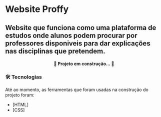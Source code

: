 # Website Proffy
## Website que funciona como uma plataforma de estudos onde alunos podem procurar por professores disponiveis para dar explicações nas disciplinas que pretendem.

<h4 align="center"> 
	🚧  Projeto em construção...  🚧
</h4>

### 🛠 Tecnologias

Até ao momento, as ferramentas que foram usadas na construção do projeto foram:

- [HTML]
- [CSS]
